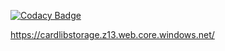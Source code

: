 
[![Codacy Badge](https://api.codacy.com/project/badge/Grade/2b3554f9e4194f7cb28ba5745fc43338)](https://app.codacy.com/gh/nupurc/CardLibrary?utm_source=github.com&utm_medium=referral&utm_content=nupurc/CardLibrary&utm_campaign=Badge_Grade)

https://cardlibstorage.z13.web.core.windows.net/

